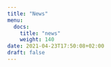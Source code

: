 ```yaml
---
title: "News"
menu:
  docs:
    title: "news"
    weight: 140
date: 2021-04-23T17:50:08+02:00
draft: false
---
```


